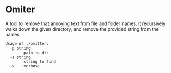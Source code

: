 # Omiter

A tool to remove that annoying text from file and folder names. It recursively
walks down the given directory, and remove the provided string from the names.

```
Usage of ./omitter:
  -p string
    	path to dir
  -s string
    	string to find
  -v	verbose
```
